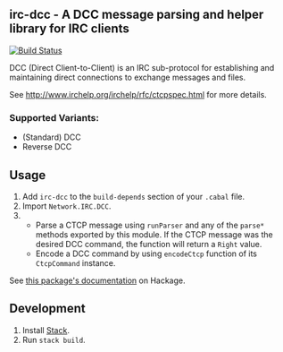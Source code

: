 ## irc-dcc - A DCC message parsing and helper library for IRC clients

[![Build Status](https://travis-ci.org/JanGe/irc-dcc.svg?branch=master)](https://travis-ci.org/JanGe/irc-dcc)

DCC (Direct Client-to-Client) is an IRC sub-protocol for establishing
and maintaining direct connections to exchange messages and files.

See http://www.irchelp.org/irchelp/rfc/ctcpspec.html for more details.

### Supported Variants:

* (Standard) DCC
* Reverse DCC

## Usage

1. Add `irc-dcc` to the `build-depends` section of your `.cabal` file.
1. Import `Network.IRC.DCC`.
1.  
    * Parse a CTCP message using `runParser` and any of the `parse*`
      methods exported by this module. If the CTCP message was the
      desired DCC command, the function will return a `Right` value.
    * Encode a DCC command by using `encodeCtcp` function of its
      `CtcpCommand` instance.

See [this package's documentation](https://hackage.haskell.org/package/irc-dcc)
on Hackage.

## Development

1. Install [Stack](http://docs.haskellstack.org/en/stable/README/).
1. Run `stack build`.
